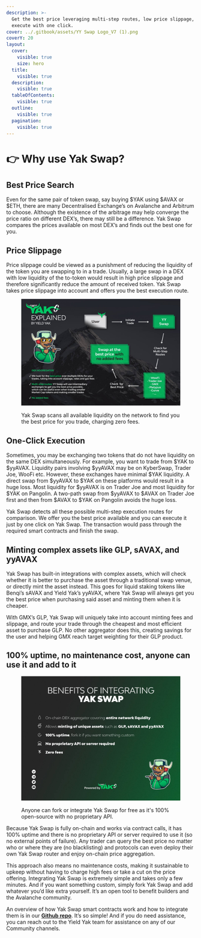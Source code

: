 ```yaml
---
description: >-
  Get the best price leveraging multi-step routes, low price slippage, and
  execute with one click.
cover: ../.gitbook/assets/YY Swap Logo_V7 (1).png
coverY: 20
layout:
  cover:
    visible: true
    size: hero
  title:
    visible: true
  description:
    visible: true
  tableOfContents:
    visible: true
  outline:
    visible: true
  pagination:
    visible: true
---
```


# 👉 Why use Yak Swap?

## Best Price Search

Even for the same pair of token swap, say buying $YAK using $AVAX or $ETH, there are many Decentralised Exchange’s on Avalanche and Arbitrum to choose. Although the existence of the arbitrage may help converge the price ratio on different DEX’s, there may still be a difference. Yak Swap compares the prices available on most DEX’s and finds out the best one for you.

## Price Slippage

Price slippage could be viewed as a punishment of reducing the liquidity of the token you are swapping to in a trade. Usually, a large swap in a DEX with low liquidity of the to-token would result in high price slippage and therefore significantly reduce the amount of received token. Yak Swap takes price slippage into account and offers you the best execution route.

<figure><img src="../.gitbook/assets/Yak Swap overview (2).jpeg" alt=""><figcaption><p>Yak Swap scans all available liquidity on the network to find you the best price for you trade, charging zero fees.</p></figcaption></figure>

## One-Click Execution

Sometimes, you may be exchanging two tokens that do not have liquidity on the same DEX simultaneously. For example, you want to trade from $YAK to $yyAVAX.  Liquidity pairs involving $yyAVAX may be on KyberSwap, Trader Joe, WooFi etc. However, these exchanges have minimal $YAK liquidity. A direct swap from $yyAVAX to $YAK on these platforms would result in a huge loss. Most liquidity for $yyAVAX is on Trader Joe and most liquidity for $YAK on Pangolin.  A two-path swap from $yyAVAX to $AVAX on Trader Joe first and then from $AVAX to $YAK on Pangolin avoids the huge loss.

Yak Swap detects all these possible multi-step execution routes for comparison. We offer you the best price available and you can execute it just by one click on Yak Swap. The transaction would pass through the required smart contracts and finish the swap.

## Minting complex assets like GLP, sAVAX, and yyAVAX <a href="#5d4b" id="5d4b"></a>

Yak Swap has built-in integrations with complex assets, which will check whether it is better to purchase the asset through a traditional swap venue, or directly mint the asset instead. This goes for liquid staking tokens like Benqi’s sAVAX and Yield Yak’s yyAVAX, where Yak Swap will always get you the best price when purchasing said asset and minting them when it is cheaper.

With GMX’s GLP, Yak Swap will uniquely take into account minting fees and slippage, and route your trade through the cheapest and most efficient asset to purchase GLP. No other aggregator does this, creating savings for the user and helping GMX reach target weighting for their GLP product.&#x20;

## 100% uptime, no maintenance cost, anyone can use it and add to it <a href="#d400" id="d400"></a>

<figure><img src="../.gitbook/assets/Yak Swap benefits.jpeg" alt=""><figcaption><p>Anyone can fork or integrate Yak Swap for free as it's 100% open-source with no proprietary API. </p></figcaption></figure>

Because Yak Swap is fully on-chain and works via contract calls, it has 100% uptime and there is no proprietary API or server required to use it (so no external points of failure). Any trader can query the best price no matter who or where they are (no blacklisting) and protocols can even deploy their own Yak Swap router and enjoy on-chain price aggregation.

This approach also means no maintenance costs, making it sustainable to upkeep without having to charge high fees or take a cut on the price offering. Integrating Yak Swap is extremely simple and takes only a few minutes. And if you want something custom, simply fork Yak Swap and add whatever you’d like extra yourself. It’s an open tool to benefit builders and the Avalanche community.

An overview of how Yak Swap smart contracts work and how to integrate them is in our [**Github repo**](https://github.com/yieldyak/yak-aggregator). It’s so simple! And if you do need assistance, you can reach out to the Yield Yak team for assistance on any of our Community channels.
